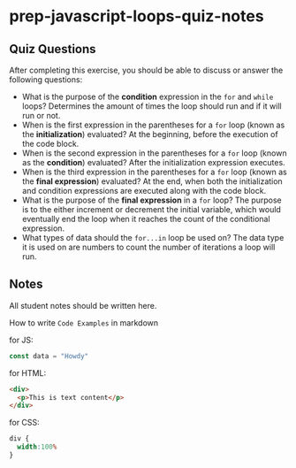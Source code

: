 # prep-javascript-loops-quiz-notes



## Quiz Questions

After completing this exercise, you should be able to discuss or answer the following questions:

- What is the purpose of the **condition** expression in the `for` and `while` loops?
Determines the amount of times the loop should run and if it will run or not.
- When is the first expression in the parentheses for a `for` loop (known as the **initialization**) evaluated?
At the beginning, before the execution of the code block.
- When is the second expression in the parentheses for a `for` loop (known as the **condition**) evaluated?
After the initialization expression executes.
- When is the third expression in the parentheses for a `for` loop (known as the **final expression**) evaluated?
At the end, when both the initialization and condition expressions are executed along with the code block.
- What is the purpose of the **final expression** in a `for` loop?
The purpose is to the either increment or decrement the initial variable, which would eventually end the loop when it reaches the count of the conditional expression.
- What types of data should the `for...in` loop be used on?
The data type it is used on are numbers to count the number of iterations a loop will run.
## Notes

All student notes should be written here.


How to write `Code Examples` in markdown

for JS:
```javascript
const data = "Howdy"
```

for HTML:
```html
<div>
  <p>This is text content</p>
</div>
```

for CSS:
```css
div {
  width:100%
}
```
